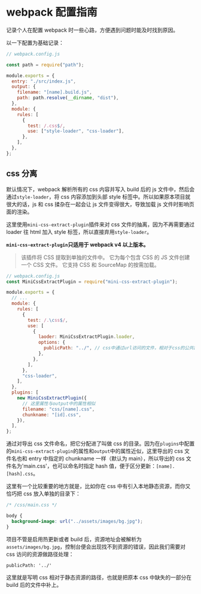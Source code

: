 # webpack 配置指南

记录个人在配置 webpack 时一些心路，方便遇到问题时能及时找到原因。

以一下配置为基础记录：

```js
// webpack.config.js

const path = require("path");

module.exports = {
  entry: "./src/index.js",
  output: {
    filename: "[name].build.js",
    path: path.resolve(__dirname, "dist"),
  },
  module: {
    rules: [
      {
        test: /.css$/,
        use: ["style-loader", "css-loader"],
      },
    ],
  },
};
```

## css 分离

默认情况下，webpack 解析所有的 css 内容并写入 build 后的 js 文件中，然后会通过`style-loader`，将 css 内容添加到头部 style 标签中。所以如果原本项目就很大的话，js 和 css 揉杂在一起会让 js 文件变得很大，导致加载 js 文件时影响页面的渲染。

这里使用`mini-css-extract-plugin`插件来对 css 文件的抽离，因为不再需要通过 loader 往 html 加入 style 标签，所以直接弃用`style-loader`。

**`mini-css-extract-plugin`只适用于 webpack v4 以上版本。**

> 该插件将 CSS 提取到单独的文件中。 它为每个包含 CSS 的 JS 文件创建一个 CSS 文件。 它支持 CSS 和 SourceMap 的按需加载。

```js
// webpack.config.js
const MiniCssExtractPlugin = require("mini-css-extract-plugin");

module.exports = {
  // ...
  module: {
    rules: [
      {
        test: /.\css$/,
        use: [
          {
            laoder: MiniCssExtractPlugin.loader,
            options: {
              publicPath: "../", // css中通过url访问的文件，相对于css的公共路径，默认值同output的publicPath
            },
          },
        ],
      },
      "css-loader",
    ],
  },
  plugins: [
    new MiniCssExtractPlugin({
      // 这里属性与output中的属性相似
      filename: "css/[name].css",
      chunkname: "[id].css",
    }),
  ],
};
```

通过对导出 css 文件命名，把它分配进了叫做 css 的目录。因为在`plugins`中配置的`mini-css-extract-plugin`的属性和`output`中的属性近似，这里导出的 css 文件名也和 entry 中指定的 chunkname 一样（默认为 main），所以导出的 css 文件名为'main.css'，也可以命名时指定 hash 值，便于区分更新：`[name].[hash].css`。

这里有一个比较重要的地方就是，比如你在 css 中有引入本地静态资源，而你又恰巧把 css 放入单独的目录下：

```css
/* /css/main.css */

body {
  background-image: url("../assets/images/bg.jpg");
}
```

项目不管是启用热更新或者 build 后，资源地址会被解析为`assets/images/bg.jpg`，控制台便会出现找不到资源的错误，因此我们需要对 css 访问的资源做路径处理：

```test
publicPath: '../'
```

这里就是写明 css 相对于静态资源的路径，也就是把原本 css 中缺失的一部分在 build 后的文件中补上。
